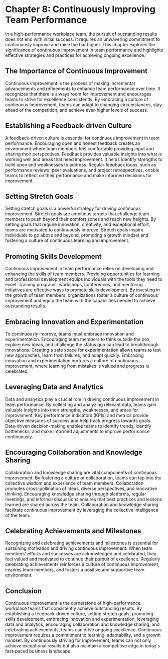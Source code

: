 Chapter 8: Continuously Improving Team Performance
==================================================

In a high-performance workplace team, the pursuit of outstanding results does not end with initial success. It requires an unwavering commitment to continuously improve and raise the bar higher. This chapter explores the significance of continuous improvement in team performance and highlights effective strategies and practices for achieving ongoing excellence.

**The Importance of Continuous Improvement**
--------------------------------------------

Continuous improvement is the process of making incremental advancements and refinements to enhance team performance over time. It recognizes that there is always room for improvement and encourages teams to strive for excellence consistently. By embracing a culture of continuous improvement, teams can adapt to changing circumstances, stay ahead of the competition, and achieve ever-higher levels of success.

**Establishing a Feedback-driven Culture**
------------------------------------------

A feedback-driven culture is essential for continuous improvement in team performance. Encouraging open and honest feedback creates an environment where team members feel comfortable providing input and sharing their perspectives. Feedback provides valuable insights into what is working well and areas that need improvement. It helps identify strengths to build upon and weaknesses to address. Regular feedback loops, such as performance reviews, peer evaluations, and project retrospectives, enable teams to reflect on their performance and make informed decisions for improvement.

**Setting Stretch Goals**
-------------------------

Setting stretch goals is a powerful strategy for driving continuous improvement. Stretch goals are ambitious targets that challenge team members to push beyond their comfort zones and reach new heights. By setting goals that require innovation, creativity, and exceptional effort, teams are motivated to continuously improve. Stretch goals inspire individuals to go above and beyond, promoting a growth mindset and fostering a culture of continuous learning and improvement.

**Promoting Skills Development**
--------------------------------

Continuous improvement in team performance relies on developing and enhancing the skills of team members. Providing opportunities for learning and professional development equips individuals with the tools they need to excel. Training programs, workshops, conferences, and mentoring initiatives are effective ways to promote skills development. By investing in the growth of team members, organizations foster a culture of continuous improvement and equip the team with the capabilities needed to achieve outstanding results.

**Embracing Innovation and Experimentation**
--------------------------------------------

To continuously improve, teams must embrace innovation and experimentation. Encouraging team members to think outside the box, explore new ideas, and challenge the status quo can lead to breakthrough innovations. Creating a safe space for experimentation allows teams to test new approaches, learn from failures, and adapt quickly. Embracing innovation and experimentation nurtures a culture of continuous improvement, where learning from mistakes is valued and progress is celebrated.

**Leveraging Data and Analytics**
---------------------------------

Data and analytics play a crucial role in driving continuous improvement in team performance. By collecting and analyzing relevant data, teams gain valuable insights into their strengths, weaknesses, and areas for improvement. Key performance indicators (KPIs) and metrics provide objective measures of success and help track progress towards goals. Data-driven decision-making enables teams to identify trends, identify bottlenecks, and make informed adjustments to improve performance continuously.

**Encouraging Collaboration and Knowledge Sharing**
---------------------------------------------------

Collaboration and knowledge sharing are vital components of continuous improvement. By fostering a culture of collaboration, teams can tap into the collective wisdom and experience of team members. Collaboration promotes cross-pollination of ideas, diverse perspectives, and innovative thinking. Encouraging knowledge sharing through platforms, regular meetings, and informal discussions ensures that best practices and lessons learned are shared across the team. Collaboration and knowledge sharing facilitate continuous improvement by leveraging the collective intelligence of the team.

**Celebrating Achievements and Milestones**
-------------------------------------------

Recognizing and celebrating achievements and milestones is essential for sustaining motivation and driving continuous improvement. When team members' efforts and successes are acknowledged and celebrated, they feel valued and motivated to continue their pursuit of excellence. Regularly celebrating achievements reinforces a culture of continuous improvement, inspires team members, and fosters a positive and supportive team environment.

**Conclusion**
--------------

Continuous improvement is the cornerstone of high-performance workplace teams that consistently achieve outstanding results. By establishing a feedback-driven culture, setting stretch goals, promoting skills development, embracing innovation and experimentation, leveraging data and analytics, encouraging collaboration and knowledge sharing, and celebrating achievements, teams can drive ongoing excellence. Continuous improvement requires a commitment to learning, adaptability, and a growth mindset. By continuously striving for improvement, teams can not only achieve exceptional results but also maintain a competitive edge in today's fast-paced business landscape.
